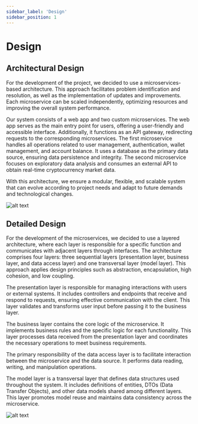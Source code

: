 ```yaml
---
sidebar_label: 'Design'
sidebar_position: 1
---
```


# Design

## Architectural Design

For the development of the project, we decided to use a microservices-based architecture. This approach facilitates problem identification and resolution, as well as the implementation of updates and improvements. Each microservice can be scaled independently, optimizing resources and improving the overall system performance.

Our system consists of a web app and two custom microservices. The web app serves as the main entry point for users, offering a user-friendly and accessible interface. Additionally, it functions as an API gateway, redirecting requests to the corresponding microservices. The first microservice handles all operations related to user management, authentication, wallet management, and account balance. It uses a database as the primary data source, ensuring data persistence and integrity. The second microservice focuses on exploratory data analysis and consumes an external API to obtain real-time cryptocurrency market data.

With this architecture, we ensure a modular, flexible, and scalable system that can evolve according to project needs and adapt to future demands and technological changes.

![alt text](image.png)

## Detailed Design

For the development of the microservices, we decided to use a layered architecture, where each layer is responsible for a specific function and communicates with adjacent layers through interfaces. The architecture comprises four layers: three sequential layers (presentation layer, business layer, and data access layer) and one transversal layer (model layer). This approach applies design principles such as abstraction, encapsulation, high cohesion, and low coupling.

The presentation layer is responsible for managing interactions with users or external systems. It includes controllers and endpoints that receive and respond to requests, ensuring effective communication with the client. This layer validates and transforms user input before passing it to the business layer.

The business layer contains the core logic of the microservice. It implements business rules and the specific logic for each functionality. This layer processes data received from the presentation layer and coordinates the necessary operations to meet business requirements.

The primary responsibility of the data access layer is to facilitate interaction between the microservice and the data source. It performs data reading, writing, and manipulation operations.

The model layer is a transversal layer that defines data structures used throughout the system. It includes definitions of entities, DTOs (Data Transfer Objects), and other data models shared among different layers. This layer promotes model reuse and maintains data consistency across the microservice.

![alt text](image-1.png)